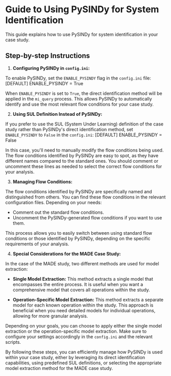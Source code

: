 # Guide to Using PySINDy for System Identification

This guide explains how to use PySINDy for system identification in your case study.
## Step-by-step Instructions

1. **Configuring PySINDy in `config.ini`:**
   
To enable PySINDy, set the `ENABLE_PYSINDY` flag in the `config.ini` file:
    [DEFAULT] ENABLE_PYSINDY = True

When `ENABLE_PYSINDY` is set to `True`, the direct identification method will be applied in the `mi_query` process. This allows PySINDy to automatically identify and use the most relevant flow conditions for your case study.

2. **Using SUL Definition Instead of PySINDy:**

If you prefer to use the SUL (System Under Learning) definition of the case study rather than PySINDy's direct identification method, set `ENABLE_PYSINDY` to `False` in the `config.ini`:
    [DEFAULT] ENABLE_PYSINDY = False

In this case, you'll need to manually modify the flow conditions being used. The flow conditions identified by PySINDy are easy to spot, as they have different names compared to the standard ones. You should comment or uncomment these lines as needed to select the correct flow conditions for your analysis.

3. **Managing Flow Conditions:**

The flow conditions identified by PySINDy are specifically named and distinguished from others. You can find these flow conditions in the relevant configuration files. Depending on your needs:

- Comment out the standard flow conditions.
- Uncomment the PySINDy-generated flow conditions if you want to use them.

This process allows you to easily switch between using standard flow conditions or those identified by PySINDy, depending on the specific requirements of your analysis.

4. **Special Considerations for the MADE Case Study:**

In the case of the MADE study, two different methods are used for model extraction:

- **Single Model Extraction:** This method extracts a single model that encompasses the entire process. It is useful when you want a comprehensive model that covers all operations within the study.

- **Operation-Specific Model Extraction:** This method extracts a separate model for each known operation within the study. This approach is beneficial when you need detailed models for individual operations, allowing for more granular analysis.

Depending on your goals, you can choose to apply either the single model extraction or the operation-specific model extraction. Make sure to configure your settings accordingly in the `config.ini` and the relevant scripts.

By following these steps, you can efficiently manage how PySINDy is used within your case study, either by leveraging its direct identification capabilities, using predefined SUL definitions, or selecting the appropriate model extraction method for the MADE case study.


